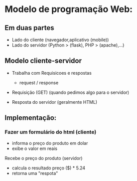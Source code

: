 # Modelo de programação Web:
## Em duas partes
- Lado do cliente (navegador,aplicativo (mobile))
- Lado do servidor (Python > (flask), PHP > (apache),...)

## Modelo cliente-servidor
- Trabalha com Requisicoes e respostas
    - request / response

- Requisição (GET) (quando pedimos algo para o servidor)
- Resposta do servidor (geralmente HTML)

## Implementação:

### Fazer um formulário do html (cliente)
- informa o preço do produto em dolar
- exibe o valor em reais

Recebe o preço do produto (servidor)
- calcula o resultado preço ($) * 5.24
- retorna uma "respota"
